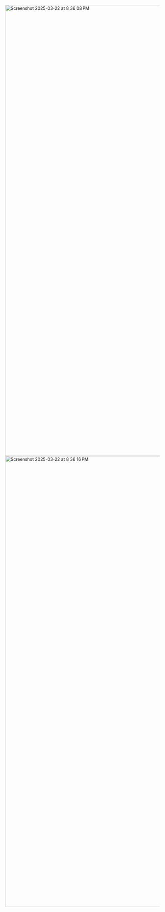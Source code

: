 <img width="1470" alt="Screenshot 2025-03-22 at 8 36 08 PM" src="https://github.com/user-attachments/assets/b419ad3e-ddb2-4e47-9931-41f1e000689b" />
<img width="1470" alt="Screenshot 2025-03-22 at 8 36 16 PM" src="https://github.com/user-attachments/assets/71485a79-eafc-48ee-a8c2-396841ca7b7d" />

